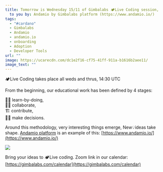 ```yaml
---
title: Tomorrow is Wednesday 15/11 of Gimbalabs 🏕Live Coding session, brought
  to you by: Andamio by Gimbalabs platform (https://www.andamio.io/)
tags:
  - "#cardano"
  - Gimbalabs
  - Andamio
  - andamio.io
  - onboarding
  - Adoption
  - Developer Tools
url: ""
image: https://ucarecdn.com/dc1e2f16-cf75-41ff-911a-b1616b2aee11/
image_text: ""
---
```


🏕Live Coding takes place all weds and thrus, 14:30 UTC

From the beginning, our educational work has been defined by 4 stages:

🚣‍♀️ learn-by-doing,   
👩‍🏭 collaborate,   
🏗 contribute,  
🙋‍♀️ make decisions.

Around this methodology, very interesting things emerge, New💡ideas take shape. [Andamio platform](https://www.andamio.io/) is an example of this: [https://www.andamio.io/](https://www.andamio.io/)

![](https://ucarecdn.com/349f4f28-4cf6-4ccc-9380-3514d50691c3/-/preview/-/format/auto/-/quality/smart/)

Bring your ideas to 🏕Live coding. Zoom link in our calendar: [https://gimbalabs.com/calendar](https://gimbalabs.com/calendar)
